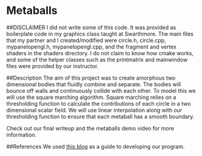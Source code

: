 # Metaballs

##DISCLAIMER
I did not write some of this code. It was provided as boilerplate code in my graphics class taught at Swarthmore. The main files that
my partner and I created/modified were circle.h, circle.cpp, mypanelopengl.h, mypanelopengl.cpp, and the fragment and vertex shaders in the shaders directory. I do 
not claim to know how cmake works, and some of the helper classes such as the printmatrix and mainwindow files were provided by our instructor. 

##Description
The aim of this project was to create amorphous two dimensional bodies that fluidly combine and separate. The bodies will bounce off walls and continuously collide with each other. To model this we will use the square marching algorithm. Square marching relies on a thresholding function to calculate the contributions of each circle in a two dimensional scalar field. We will use linear interpolation along with our thresholding function to ensure that each metaball has a smooth boundary.

Check out our final writeup and the metaballs demo video for more information. 

##References
We used [this blog]( http://jamie-wong.com/2014/08/19/metaballs-and-marching-squares/) as a guide to developing our program. 
